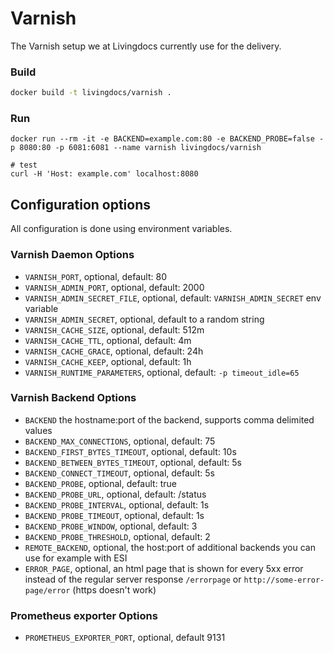 # Varnish

The Varnish setup we at Livingdocs currently use for the delivery.

### Build

```bash
docker build -t livingdocs/varnish .
```

### Run

```
docker run --rm -it -e BACKEND=example.com:80 -e BACKEND_PROBE=false -p 8080:80 -p 6081:6081 --name varnish livingdocs/varnish

# test
curl -H 'Host: example.com' localhost:8080
```

## Configuration options

All configuration is done using environment variables.

### Varnish Daemon Options
* `VARNISH_PORT`, optional, default: 80
* `VARNISH_ADMIN_PORT`, optional, default: 2000
* `VARNISH_ADMIN_SECRET_FILE`, optional, default: `VARNISH_ADMIN_SECRET` env variable
* `VARNISH_ADMIN_SECRET`, optional, default to a random string
* `VARNISH_CACHE_SIZE`, optional, default: 512m
* `VARNISH_CACHE_TTL`, optional, default: 4m
* `VARNISH_CACHE_GRACE`, optional, default: 24h
* `VARNISH_CACHE_KEEP`, optional, default: 1h
* `VARNISH_RUNTIME_PARAMETERS`, optional, default: `-p timeout_idle=65`

### Varnish Backend Options
* `BACKEND` the hostname:port of the backend, supports comma delimited values
* `BACKEND_MAX_CONNECTIONS`, optional, default: 75
* `BACKEND_FIRST_BYTES_TIMEOUT`, optional, default: 10s
* `BACKEND_BETWEEN_BYTES_TIMEOUT`, optional, default: 5s
* `BACKEND_CONNECT_TIMEOUT`, optional, default: 5s
* `BACKEND_PROBE`, optional, default: true
* `BACKEND_PROBE_URL`, optional, default: /status
* `BACKEND_PROBE_INTERVAL`, optional, default: 1s
* `BACKEND_PROBE_TIMEOUT`, optional, default: 1s
* `BACKEND_PROBE_WINDOW`, optional, default: 3
* `BACKEND_PROBE_THRESHOLD`, optional, default: 2
* `REMOTE_BACKEND`, optional, the host:port of additional backends you can use for example with ESI
* `ERROR_PAGE`, optional, an html page that is shown for every 5xx error instead of the regular server response `/errorpage` or `http://some-error-page/error` (https doesn't work)

### Prometheus exporter Options
* `PROMETHEUS_EXPORTER_PORT`, optional, default 9131
